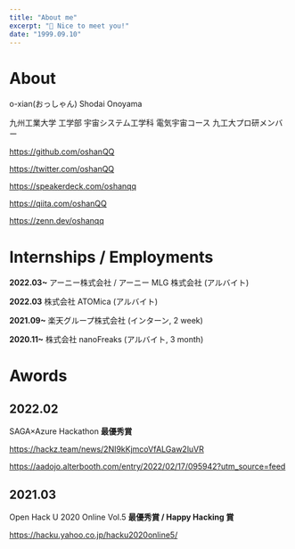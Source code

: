 ```yaml
---
title: "About me"
excerpt: "👋 Nice to meet you!"
date: "1999.09.10"
---
```


# About

o-xian(おっしゃん)
Shodai Onoyama

九州工業大学 工学部 宇宙システム工学科 電気宇宙コース
九工大プロ研メンバー

https://github.com/oshanQQ

https://twitter.com/oshanQQ

https://speakerdeck.com/oshanqq

https://qiita.com/oshanQQ

https://zenn.dev/oshanqq

# Internships / Employments

**2022.03~**
アーニー株式会社 / アーニー MLG 株式会社 (アルバイト)

**2022.03**
株式会社 ATOMica (アルバイト)

**2021.09~**
楽天グループ株式会社 (インターン, 2 week)

**2020.11~**
株式会社 nanoFreaks (アルバイト, 3 month)

# Awords

## 2022.02

SAGA×Azure Hackathon **最優秀賞**

https://hackz.team/news/2NI9kKjmcoVfALGaw2luVR

https://aadojo.alterbooth.com/entry/2022/02/17/095942?utm_source=feed

## 2021.03

Open Hack U 2020 Online Vol.5 **最優秀賞 / Happy Hacking 賞**

https://hacku.yahoo.co.jp/hacku2020online5/

